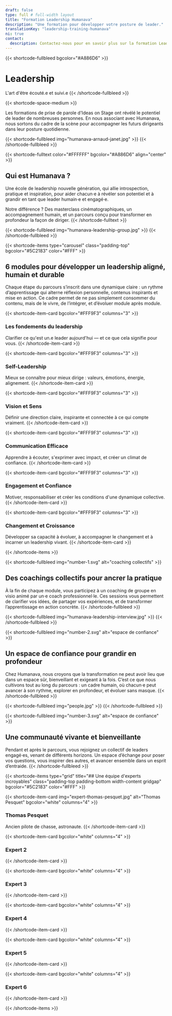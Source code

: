 ```yaml
---
draft: false
type: full # full-width layout
title: "Formation Leadership Humanava"
description: "Une formation pour développer votre posture de leader."
translationKey: "leadership-training-humanava"
ni: true
contact:
  description: Contactez-nous pour en savoir plus sur la formation Leadership et nous vous répondrons rapidement.
---
```


{{< shortcode-fullbleed
  bgcolor="#A886D6" >}}
# Leadership
L'art d'être écouté.e et suivi.e
{{< /shortcode-fullbleed >}}



{{< shortcode-space-medium >}}



Les formations de prise de parole d'Ideas on Stage ont révélé le potentiel de leader de nombreuses personnes. En nous associant avec Humanava, nous sortons du cadre de la scène pour accompagner les futurs dirigeants dans leur posture quotidienne.



{{< shortcode-fullbleed
  img="humanava-arnaud-janet.jpg" >}}
{{< /shortcode-fullbleed >}}



{{< shortcode-fulltext
  color="#FFFFFF"
  bgcolor="#A886D6"
  align="center" >}}
## Qui est Humanava ?
Une école de leadership nouvelle génération, qui allie introspection, pratique et inspiration, pour aider chacun·e à révéler son potentiel et à grandir en tant que leader humain·e et engagé·e.

Notre différence ? Des masterclass cinématographiques, un accompagnement humain, et un parcours conçu pour transformer en profondeur la façon de diriger.
{{< /shortcode-fulltext >}}



{{< shortcode-fullbleed
  img="humanava-leadership-group.jpg" >}}
{{< /shortcode-fullbleed >}}



{{< shortcode-items
  type="carousel"
  class="padding-top"
  bgcolor="#5C2183"
  color="#FFF" >}}
## 6 modules pour développer un leadership aligné, humain et durable
Chaque étape du parcours s’inscrit dans une dynamique claire : un rythme d’apprentissage qui alterne réflexion personnelle, contenus inspirants et mise en action. Ce cadre permet de ne pas simplement consommer du contenu, mais de le vivre, de l’intégrer, et d’évoluer module après module.

  {{< shortcode-item-card 
    bgcolor="#FFF9F3"
    columns="3" >}}
  ### Les fondements du leadership
  Clarifier ce qu'est un.e leader aujourd'hui — et ce que cela signifie pour vous.
  {{< /shortcode-item-card >}}
    
  {{< shortcode-item-card
    bgcolor="#FFF9F3"
    columns="3" >}}
  ### Self-Leadership
  Mieux se connaître pour mieux dirige : valeurs, émotions, énergie, alignement.
  {{< /shortcode-item-card >}}
    
  {{< shortcode-item-card
    bgcolor="#FFF9F3"
    columns="3" >}}
  ### Vision et Sens
  Définir une direction claire, inspirante et connectée à ce qui compte vraiment.
  {{< /shortcode-item-card >}}
  
  {{< shortcode-item-card
    bgcolor="#FFF9F3"
    columns="3" >}}
  ### Communication Efficace
  Apprendre à écouter, s'exprimer avec impact, et créer un climat de confiance.
  {{< /shortcode-item-card >}}
  
  {{< shortcode-item-card
    bgcolor="#FFF9F3"
    columns="3" >}}
  ### Engagement et Confiance
  Motiver, responsabiliser et créer les conditions d'une dynamique collective.
  {{< /shortcode-item-card >}}
  
  {{< shortcode-item-card
    bgcolor="#FFF9F3"
    columns="3" >}}
  ### Changement et Croissance
  Développer sa capacité à évoluer, à accompagner le changement et à incarner un leadership vivant.
  {{< /shortcode-item-card >}}

{{< /shortcode-items >}}



{{< shortcode-fullbleed
  img="number-1.svg"
  alt="coaching collectifs" >}}
## Des coachings collectifs pour ancrer la pratique
À la fin de chaque module, vous participez à un coaching de groupe en visio animé par un·e coach professionnel·le. Ces sessions vous permettent de clarifier vos idées, de partager vos expériences, et de transformer l’apprentissage en action concrète.
{{< /shortcode-fullbleed >}}



{{< shortcode-fullbleed
  img="humanava-leadership-interview.jpg" >}}
{{< /shortcode-fullbleed >}}



{{< shortcode-fullbleed
  img="number-2.svg"
  alt="espace de confiance" >}}
## Un espace de confiance pour grandir en profondeur
Chez Humanava, nous croyons que la transformation ne peut avoir lieu que dans un espace sûr, bienveillant et exigeant à la fois. C’est ce que nous cultivons tout au long du parcours : un cadre humain, où chacun·e peut avancer à son rythme, explorer en profondeur, et évoluer sans masque.
{{< /shortcode-fullbleed >}}



{{< shortcode-fullbleed
  img="people.jpg" >}}
{{< /shortcode-fullbleed >}}



{{< shortcode-fullbleed
  img="number-3.svg"
  alt="espace de confiance" >}}
## Une communauté vivante et bienveillante
Pendant et après le parcours, vous rejoignez un collectif de leaders engagé·es, venant de différents horizons. Un espace d’échange pour poser vos questions, vous inspirer des autres, et avancer ensemble dans un esprit d’entraide.
{{< /shortcode-fullbleed >}}



{{< shortcode-items
  type="grid"
  title="## Une équipe d'experts incroyables"
  class="padding-top padding-bottom width-content gridgap"
  bgcolor="#5C2183"
  color="#FFF" >}}

  {{< shortcode-item-card
    img="expert-thomas-pesquet.jpg"
    alt="Thomas Pesquet"
    bgcolor="white"
    columns="4" >}}
  ### Thomas Pesquet
  Ancien pilote de chasse, astronaute.
  {{< /shortcode-item-card >}}
    
  {{< shortcode-item-card
    bgcolor="white"
    columns="4" >}}
  ### Expert 2
  {{< /shortcode-item-card >}}
    
  {{< shortcode-item-card
    bgcolor="white"
    columns="4" >}}
  ### Expert 3
  {{< /shortcode-item-card >}}
    
  {{< shortcode-item-card
    bgcolor="white"
    columns="4" >}}
  ### Expert 4
  {{< /shortcode-item-card >}}
    
  {{< shortcode-item-card
    bgcolor="white"
    columns="4" >}}
  ### Expert 5
  {{< /shortcode-item-card >}}
    
  {{< shortcode-item-card
    bgcolor="white"
    columns="4" >}}
  ### Expert 6
  {{< /shortcode-item-card >}}

{{< /shortcode-items >}}
